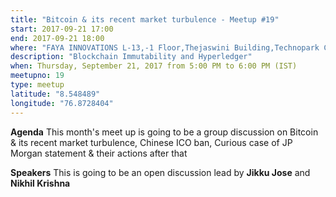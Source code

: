 ```yaml
---
title: "Bitcoin & its recent market turbulence - Meetup #19"
start: 2017-09-21 17:00
end: 2017-09-21 18:00
where: "FAYA INNOVATIONS L-13,-1 Floor,Thejaswini Building,Technopark Campus,  Trivandrum, Kerala"
description: "Blockchain Immutability and Hyperledger"
when: Thursday, September 21, 2017 from 5:00 PM to 6:00 PM (IST)
meetupno: 19
type: meetup
latitude: "8.548489"
longitude: "76.8728404"
---
```


**Agenda**
This month's meet up is going to be a group discussion on Bitcoin & its recent market turbulence, Chinese ICO ban, Curious case of JP Morgan statement & their actions after that

**Speakers**
This is going to be an open discussion lead by **Jikku Jose** and **Nikhil Krishna**
